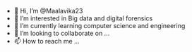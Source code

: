 - 👋 Hi, I’m @Maalavika23
- 👀 I’m interested in Big data and digital forensics
- 🌱 I’m currently learning computer science and engineering
- 💞️ I’m looking to collaborate on ...
- 📫 How to reach me ...

<!---
Maalavika23/Maalavika23 is a ✨ special ✨ repository because its `README.md` (this file) appears on your GitHub profile.
You can click the Preview link to take a look at your changes.
--->

